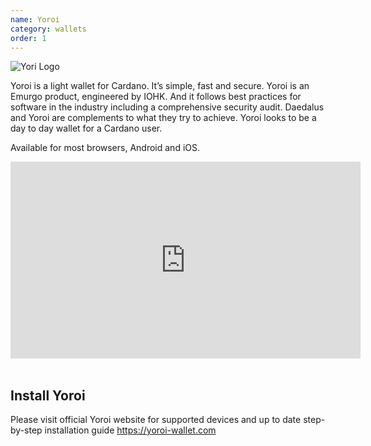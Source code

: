 ```yaml
---
name: Yoroi
category: wallets
order: 1
---
```


<div class="text-center">

![Yori Logo](https://firebasestorage.googleapis.com/v0/b/vivid-pools.appspot.com/o/img%2Fyori-logo.png?alt=media&token=840296b7-097d-412e-8655-267f137ccccc)

</div>


Yoroi is a light wallet for Cardano. It’s simple, fast and secure. Yoroi is an Emurgo product, engineered by IOHK. And it follows best practices for software in the industry including a comprehensive security audit. Daedalus and Yoroi are complements to what they try to achieve. Yoroi looks to be a day to day wallet for a Cardano user.

Available for most browsers, Android and iOS.

<div class="text-center">
<iframe width="560" height="315" src="https://www.youtube.com/embed/DHtEgLMslIQ" title="YouTube video player" frameborder="0" allow="accelerometer; autoplay; clipboard-write; encrypted-media; gyroscope; picture-in-picture" allowfullscreen></iframe>
</div>

</br>

## Install Yoroi
Please visit official Yoroi website for supported devices and up to date step-by-step installation guide 
https://yoroi-wallet.com

<div class="text-right">
    <article-button text="Stake ADA" next_category="stake" next_article="stake_with_yoroi"></article-button>
</div>
